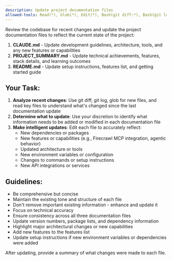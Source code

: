 ```yaml
---
description: Update project documentation files
allowed-tools: Read(*), Glob(*), Edit(*), Bash(git diff:*), Bash(git log:*)
---
```


Review the codebase for recent changes and update the project documentation files to reflect the current state of the project:

1. **CLAUDE.md** - Update development guidelines, architecture, tools, and any new features or capabilities
2. **PROJECT_SUMMARY.md** - Update technical achievements, features, stack details, and learning outcomes
3. **README.md** - Update setup instructions, features list, and getting started guide

## Your Task:
1. **Analyze recent changes**: Use git diff, git log, glob for new files, and read key files to understand what's changed since the last documentation update
2. **Determine what to update**: Use your discretion to identify what information needs to be added or modified in each documentation file
3. **Make intelligent updates**: Edit each file to accurately reflect:
   - New dependencies or packages
   - New features or capabilities (e.g., Firecrawl MCP integration, agentic behavior)
   - Updated architecture or tools
   - New environment variables or configuration
   - Changes to commands or setup instructions
   - New API integrations or services

## Guidelines:
- Be comprehensive but concise
- Maintain the existing tone and structure of each file
- Don't remove important existing information - enhance and update it
- Focus on technical accuracy
- Ensure consistency across all three documentation files
- Update version numbers, package lists, and dependency information
- Highlight major architectural changes or new capabilities
- Add new features to the features list
- Update setup instructions if new environment variables or dependencies were added

After updating, provide a summary of what changes were made to each file.

